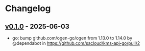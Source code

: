 # Changelog

## [v0.1.0](https://github.com/sacloud/kms-api-go/commits/v0.1.0) - 2025-06-03
- go: bump github.com/ogen-go/ogen from 1.13.0 to 1.14.0 by @dependabot in https://github.com/sacloud/kms-api-go/pull/2
